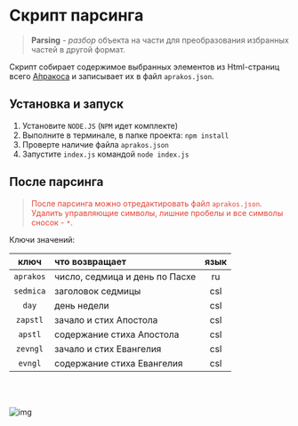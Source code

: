 # Скрипт парсинга

>**Parsing** - *разбор* объекта на части для преобразования избранных частей в другой формат.

Скрипт собирает содержимое выбранных элементов из Html-страниц всего [А́пракоса](https://a374ru.github.io/aprakos.ru/currentday/APRAKOS/stvol.html)  и записывает их в файл `aprakos.json`.

## Установка и запуск

1. Установите `NODE.JS` (`NPM` идет комплекте)
2. Выполните  в терминале, в папке проекта: `npm install` 
3. Проверте наличие файла `aprakos.json`
4. Запустите `index.js` командой `node index.js`

## После парсинга

><span style="color: #e34234;">После парсинга можно отредактировать файл `aprakos.json`. Удалить управляющие символы, лишние пробелы и все символы сносок - ` * `. </span>


Ключи значений:

|   ключ    | что возвращает                 | язык  |
| :-------: | :----------------------------- | :---: |
| `aprakos` | число, седмица и день по Пасхе |  ru   |
| `sedmica` | заголовок седмицы              |  csl  |
|   `day`   | день недели                    |  csl  |
| `zapstl`  | зачало и стих Апостола         |  csl  |
|  `apstl`  | содержание стиха Апостола      |  csl  |
| `zevngl`  | зачало и стих Евангелия        |  csl  |
|  `evngl`  | содержание стиха Евангелия     |  csl  |

<br>
<br>

![img](https://1.bp.blogspot.com/-KOwFteQD43s/YULl6lSyoTI/AAAAAAAAG7c/uE6b9ThW_fgN2u-DdvwLZ2x-iyTXQYLNQCK4BGAYYCw/s400/%25D0%2598%25D0%25B7%25D0%25BE%25D0%25B1%25D1%2580%25D0%25B0%25D0%25B6.%2B3-785687.png)
